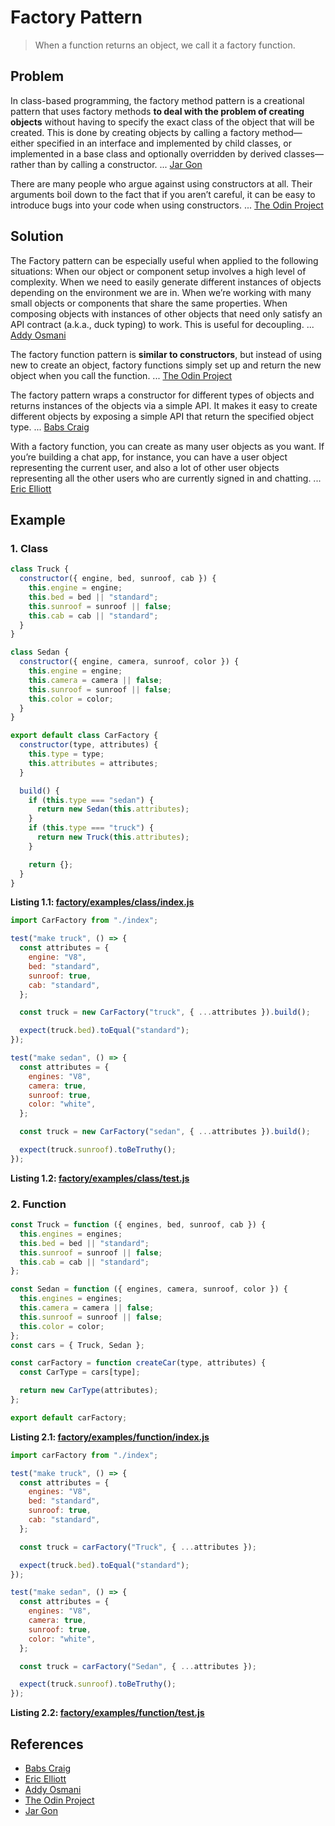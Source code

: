 # Factory Pattern
>When a function returns an object, we call it a factory function.

## Problem

In class-based programming, the factory method pattern is a creational pattern that uses factory methods **to deal with the problem of creating objects** without having to specify the exact class of the object that will be created. This is done by creating objects by calling a factory method—either specified in an interface and implemented by child classes, or implemented in a base class and optionally overridden by derived classes—rather than by calling a constructor. ... [Jar Gon]

There are many people who argue against using constructors at all. Their arguments boil down to the fact that if you aren’t careful, it can be easy to introduce bugs into your code when using constructors. ... [The Odin Project]

## Solution

The Factory pattern can be especially useful when applied to the following situations: When our object or component setup involves a high level of complexity. When we need to easily generate different instances of objects depending on the environment we are in. When we’re working with many small objects or components that share the same properties. When composing objects with instances of other objects that need only satisfy an API contract (a.k.a., duck typing) to work. This is useful for decoupling. ... [Addy Osmani]

The factory function pattern is **similar to constructors**, but instead of using new to create an object, factory functions simply set up and return the new object when you call the function. ... [The Odin Project]

The factory pattern wraps a constructor for different types of objects and returns instances of the objects via a simple API. It makes it easy to create different objects by exposing a simple API that return the specified object type. ... [Babs Craig]

With a factory function, you can create as many user objects as you want. If you’re building a chat app, for instance, you can have a user object representing the current user, and also a lot of other user objects representing all the other users who are currently signed in and chatting. ... [Eric Elliott]

## Example

### 1. Class
```javascript
class Truck {
  constructor({ engine, bed, sunroof, cab }) {
    this.engine = engine;
    this.bed = bed || "standard";
    this.sunroof = sunroof || false;
    this.cab = cab || "standard";
  }
}

class Sedan {
  constructor({ engine, camera, sunroof, color }) {
    this.engine = engine;
    this.camera = camera || false;
    this.sunroof = sunroof || false;
    this.color = color;
  }
}

export default class CarFactory {
  constructor(type, attributes) {
    this.type = type;
    this.attributes = attributes;
  }

  build() {
    if (this.type === "sedan") {
      return new Sedan(this.attributes);
    }
    if (this.type === "truck") {
      return new Truck(this.attributes);
    }

    return {};
  }
}

```
__Listing 1.1: [factory/examples/class/index.js](https://github.com/patternsandbox/javascript/blob/main/patterns/factory/examples/class/index.js)__
```javascript
import CarFactory from "./index";

test("make truck", () => {
  const attributes = {
    engine: "V8",
    bed: "standard",
    sunroof: true,
    cab: "standard",
  };

  const truck = new CarFactory("truck", { ...attributes }).build();

  expect(truck.bed).toEqual("standard");
});

test("make sedan", () => {
  const attributes = {
    engines: "V8",
    camera: true,
    sunroof: true,
    color: "white",
  };

  const truck = new CarFactory("sedan", { ...attributes }).build();

  expect(truck.sunroof).toBeTruthy();
});

```
__Listing 1.2: [factory/examples/class/test.js](https://github.com/patternsandbox/javascript/blob/main/patterns/factory/examples/class/test.js)__

### 2. Function
```javascript
const Truck = function ({ engines, bed, sunroof, cab }) {
  this.engines = engines;
  this.bed = bed || "standard";
  this.sunroof = sunroof || false;
  this.cab = cab || "standard";
};

const Sedan = function ({ engines, camera, sunroof, color }) {
  this.engines = engines;
  this.camera = camera || false;
  this.sunroof = sunroof || false;
  this.color = color;
};
const cars = { Truck, Sedan };

const carFactory = function createCar(type, attributes) {
  const CarType = cars[type];

  return new CarType(attributes);
};

export default carFactory;

```
__Listing 2.1: [factory/examples/function/index.js](https://github.com/patternsandbox/javascript/blob/main/patterns/factory/examples/function/index.js)__
```javascript
import carFactory from "./index";

test("make truck", () => {
  const attributes = {
    engines: "V8",
    bed: "standard",
    sunroof: true,
    cab: "standard",
  };

  const truck = carFactory("Truck", { ...attributes });

  expect(truck.bed).toEqual("standard");
});

test("make sedan", () => {
  const attributes = {
    engines: "V8",
    camera: true,
    sunroof: true,
    color: "white",
  };

  const truck = carFactory("Sedan", { ...attributes });

  expect(truck.sunroof).toBeTruthy();
});

```
__Listing 2.2: [factory/examples/function/test.js](https://github.com/patternsandbox/javascript/blob/main/patterns/factory/examples/function/test.js)__

## References
- [Babs Craig]
- [Eric Elliott]
- [Addy Osmani]
- [The Odin Project]
- [Jar Gon]

[Babs Craig]: https://medium.com/@thebabscraig/javascript-design-patterns-part-1-the-factory-pattern-5f135e881192
[Eric Elliott]: https://medium.com/javascript-scene/javascript-factory-functions-with-es6-4d224591a8b1
[Addy Osmani]: https://addyosmani.com/resources/essentialjsdesignpatterns/book/
[The Odin Project]: https://www.theodinproject.com/paths/full-stack-javascript/courses/javascript/lessons/factory-functions-and-the-module-pattern
[Jar Gon]: http://jargon.js.org/_glossary/FACTORY_PATTERN.md
